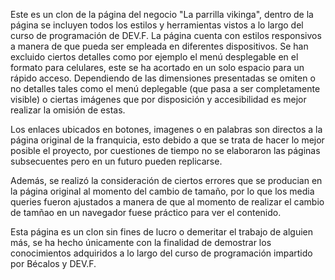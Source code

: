 Este es un clon de la página del negocio "La parrilla vikinga", dentro de la página se incluyen todos los estilos y herramientas vistos a lo largo del curso de programación de DEV.F.
La página cuenta con estilos responsivos a manera de que pueda ser empleada en diferentes dispositivos. 
Se han excluido ciertos detalles como por ejemplo el menú desplegable en el formato para celulares, este se ha acortado en un solo espacio para un rápido acceso.
Dependiendo de las dimensiones presentadas se omiten o no detalles tales como el menú deplegable (que pasa a ser completamente visible) o ciertas imágenes que por disposición y accesibilidad es mejor 
realizar la omisión de estas.

Los enlaces ubicados en botones, imagenes o en palabras son directos a la página original de la franquicia, esto debido a que se trata de hacer lo mejor posible el proyecto, por cuestiones de tiempo
no se elaboraron las páginas subsecuentes pero en un futuro pueden replicarse.

Además, se realizó la consideración de ciertos errores que se producian en la página original al momento del cambio de tamaño, por lo que los media queries fueron ajustados a manera de que al momento 
de realizar el cambio de tamñao en un navegador fuese práctico para ver el contenido.

Esta página es un clon sin fines de lucro o demeritar el trabajo de alguien más, se ha hecho únicamente con la finalidad de demostrar los conocimientos adquiridos a lo largo del curso de programación 
impartido por Bécalos y DEV.F.
